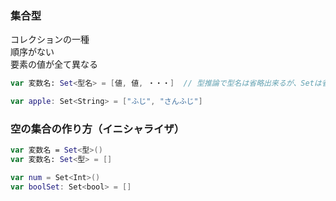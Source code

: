 ### 集合型
コレクションの一種<br>
順序がない<br>
要素の値が全て異なる
``` swift
var 変数名: Set<型名> = [値, 値, ・・・]  // 型推論で型名は省略出来るが、Setは省略できない

var apple: Set<String> = ["ふじ", "さんふじ"]
```

### 空の集合の作り方（イニシャライザ）
``` swift
var 変数名 = Set<型>()
var 変数名: Set<型> = []

var num = Set<Int>()
var boolSet: Set<bool> = []
```

